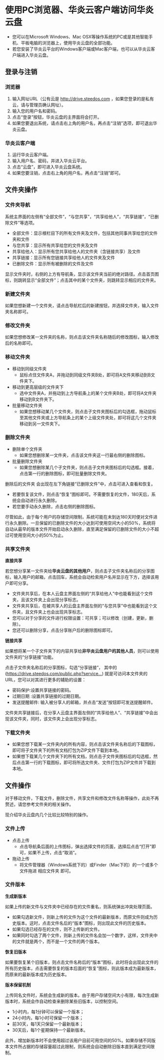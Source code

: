 # 使用PC浏览器、华炎云客户端访问华炎云盘
- 您可以在Microsoft Windows、Mac OSX等操作系统的PC或是其他智能手机、平板电脑的浏览器上，使用华炎云盘的全部功能。
- 若您安装了华炎云平台的Windows客户端或Mac客户端，也可以从华炎云客户端进入华炎云盘。

## 登录与注销
### 浏览器
1. 输入网址URL（公有云是 http://drive.steedos.com ，如果您登录的是私有云，请与管理员确认网址）。
1. 输入您的用户名和密码。
1. 点击“登录”按钮，华炎云盘的主界面将会打开。
1. 如果您要退出系统，请点击右上角的用户名，再点击“注销”选项，即可退出华炎云盘。

### 华炎云客户端
1. 运行华炎云客户端。
1. 输入用户名、密码，并进入华炎云平台。
1. 点击“云盘”，即可进入华炎云盘系统。
1. 如果您要注销，点击右上角的用户名，再点击“注销”即可。

## 文件夹操作
### 文件夹导航
系统主界面的左侧有“全部文件”，“与您共享”，“共享给他人”，“共享链接”，“已删除文件”等选项。
- 全部文件：显示根栏目下的所有文件夹及文件，包括其他同事共享给您的文件夹和文件
- 与您共享：显示所有共享给您的文件夹及文件
- 共享给他人：显示所有您共享给他人的文件夹（含链接共享）及文件
- 共享链接：显示所有您链接共享给他人的文件夹及文件
- 已删除文件：显示所有被删除的文件及文件

显示文件夹时，右侧的上方有导航条，显示该文件夹当前的绝对路径。点击首页图标，则跳转显示“全部文件”；点击其中的某个文件夹，则跳转显示相应的文件夹。

### 新建文件夹
如果您想新建一个文件夹，请点击导航栏后的新建按钮，并选择文件夹，输入文件夹名称即可。

### 修改文件夹
如果您想修改某一文件夹的名称，则点击该文件夹名称随后的修改图标，输入修改后的名称即可。

### 移动文件夹
- 移动到同级文件夹
  - 鼠标点住文件夹A，并拖动到同级文件夹B处，即可将A文件夹移动到B文件夹下。
- 移动到更高层级的文件夹下
  - 选中文件夹A，并拖动到上方导航条上的某个文件夹B处，即可将A文件夹移动到B文件夹下。
- 批量移动文件夹
  - 如果您想移动某几个文件夹，则点击子文件夹图标后的勾选框，拖动鼠标至其他文件夹或上方导航条上的某个上级文件夹处，即可将这几个文件夹移动到另一文件夹下。

### 删除文件夹
- 删除单个文件夹
  - 如果您想删除某一文件夹，点击该文件夹这一行最右侧的删除图标。
- 批量删除文件夹
  - 如果您想删除某几个子文件夹，则点击子文件夹图标后的勾选框。接着，点击第一行的删除图标，即可批量删除文件夹。

删除后的文件夹 会出现在左下角链接“已删除文件”中，点击可进入查看和恢复。
- 若要恢复该文件，则点击“恢复”图标即可。不需要恢复的文件，180天后，系统会自动进行永久删除。
- 若您要手动永久删除，点击右侧的删除图标。

尽管如此，由于每个用户的存储空间限制，系统可能在未到达180天时便对文件进行永久删除。一旦保留的已删除文件的大小达到可使用空间大小的50%，系统将自动从最早的版本文件开始启动永久删除，直至满足保留的已删除文件的大小不超过可使用空间大小的50%为止。

### 共享文件夹
**直接共享**

若您想分享某一文件夹给**华炎云盘的其他用户**，则点击子文件夹名称后的分享图标，输入用户的邮箱，点击回车，系统会自动检索用户名并显示在下方，选择该用户即可分享。
- 文件夹共享后，在本人云盘主界面左侧的“共享给他人”中也能看到这个文件夹，且该文件夹上会出现分享标志。
- 文件夹共享后，在被共享人的云盘主界面左侧的“与您共享”中也能看到这个文件夹，且文件夹上也会出现共享标志。
- 您可以对于分享的文件进行权限设置：可共享；可以修改（创建，更新，删除）。
- 您还可以删除分享，点击分享账户后的删除图标即可。

**链接共享**

如果想将某一个子文件夹下的内容共享给**非华炎云盘用户的其他人员**，则可以使用文件夹的“分享链接”功能。

点击子文件夹名称后的分享图标，勾选“分享链接”， 其中的 (https://drive.steedos.com/public.php?service…) 就是可访问本文件夹的URL，您可以对其进行更多的辅助的设置：
  - 密码保护:设置共享链接的密码。
  - 过期日期 :设置共享链接的过期日期。
  - 发送提醒邮件: 输入被分享人的邮箱，并点击“发送”按钮即可发送提醒邮件。 

文件夹共享链接后，在分享人云盘主界面左侧的“共享给他人”、“共享链接”中会出现该文件夹，同时，该文件夹上会出现分享标志。

### 下载文件夹
- 如果您想下载某一文件夹内的所有内容，则点击该文件夹名称后的下载图标，即可将子文件夹下的所有文档打包为ZIP文件下载到本地。
- 如果想下载某几个文件夹下的所有文档，则点击子文件夹图标后的勾选框，然后点击第一行的下载图标，即可将所选文件夹、文件打包为ZIP文件并下载到本地。

## 文件操作
对于移动文件，下载文件，删除文件，共享文件和修改文件名称等操作，此处不再赘述，请您参考文件夹的相关操作。

现介绍华炎云盘内几个比较比较特别的操作。

### 文件上传
- 点击上传
  - 点击导航条后面的上传图标，弹出选择文件的页面，选择后点击“打开”即可，如果不上传，点击“取消”。
- 拖动上传
  - 将文件管理器（Windows系统下的）或Finder（Mac下的）的一个或多个文件拖进 相应文件夹 即可。

### 文件版本
**生成新版本**

如果上传的新文件与文件夹中已经存在的文件重名，则系统弹出冲突处理页面。
  - 如果勾选新文件，则新上传的文件为这个文件的最新版本，而原文件则成为历史版本。这时，点击文件名后的“版本”图标，则出现此文件的历史版本。
  - 如果勾选已经存在的文件，则不上传新的文件。
  - 如果同时勾选了两个文件，则新上传的文件名会加一个数字，这样，文件夹中的文件就是两个，而不是一个文件的两个版本。

**恢复旧版本**

如果要恢复某个旧版本，则点击文件名称后的“版本”图标，此时将会出现此文件的所有历史版本，点击需要恢复的版本后面的“恢复”图标，则此版本成为最新版本，而原来的最新版本成为历史版本。

**版本保留机制**

上传同名文件时，系统会生成新的版本。由于用户存储空间大小有限，每次生成新版本时，系统会作自动检查来删除某些旧版本，以控制空间。
  - 1小时内，每1分钟可以保留一个版本；
  - 24小时内，每1小时可保留一个版本；
  - 前30天，每1天只保留一个最新版本；
  - 30天后，每1个星期保持一个最新版本。

此外，增加新版本时不会使用超过该用户目前可用空间的50%。如果存储不同版本文件所占据的存储容量超过此限制，则系统会自动删除旧版本直到满足空间限制。


